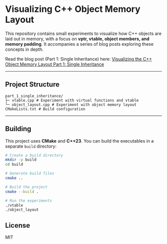 
# Visualizing C++ Object Memory Layout

This repository contains small experiments to visualize how C++ objects are laid out in memory, with a focus on **vptr, vtable, object members, and memory padding**. It accompanies a series of blog posts exploring these concepts in depth.

Read the blog post (Part 1: Single Inheritance) here: [Visualizing the C++ Object Memory Layout Part 1: Single Inheritance](https://sofiabelen.github.io/projects/visualizing-the-cpp-object-memory-layout-part-1-single-inheritance/)

---

## Project Structure

```
part_1_single_inheritance/
├─ vtable.cpp # Experiment with virtual functions and vtable
└─ object_layout.cpp # Experiment with object memory layout
CMakeLists.txt # Build configuration
```
---

## Building

This project uses **CMake** and **C++23**. You can build the executables in a separate `build` directory:

```bash
# Create a build directory
mkdir -p build
cd build

# Generate build files
cmake ..

# Build the project
cmake --build .

# Run the experiments
./vtable
./object_layout
```

## License

MIT
